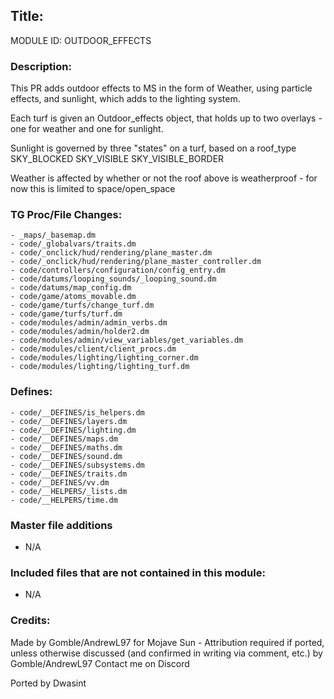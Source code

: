 ## Title: <!--Title of your addition-->

<!-- uppercase, underscore_connected name of your module, that you use to mark files-->
MODULE ID: OUTDOOR_EFFECTS 

### Description:

This PR adds outdoor effects to MS in the form of Weather, using particle effects, and sunlight, which adds to the lighting system.

Each turf is given an Outdoor_effects object, that holds up to two overlays - one for weather and one for sunlight.

Sunlight is governed by three "states" on a turf, based on a roof_type 
SKY_BLOCKED
SKY_VISIBLE
SKY_VISIBLE_BORDER


Weather is affected by whether or not the roof above is weatherproof - for now this is limited to space/open_space


<!-- Here, try to describe what your PR does, what features it provides and any other directly useful information -->

### TG Proc/File Changes:

<!-- If you had to edit, or append to any core procs in the process of making this PR, list them here. APPEND: Also, please include any files that you've changed. .DM files that is. -->
	- _maps/_basemap.dm
	- code/_globalvars/traits.dm
	- code/_onclick/hud/rendering/plane_master.dm
	- code/_onclick/hud/rendering/plane_master_controller.dm
	- code/controllers/configuration/config_entry.dm
	- code/datums/looping_sounds/_looping_sound.dm
	- code/datums/map_config.dm
	- code/game/atoms_movable.dm
	- code/game/turfs/change_turf.dm
	- code/game/turfs/turf.dm
	- code/modules/admin/admin_verbs.dm
	- code/modules/admin/holder2.dm
	- code/modules/admin/view_variables/get_variables.dm
	- code/modules/client/client_procs.dm
	- code/modules/lighting/lighting_corner.dm
	- code/modules/lighting/lighting_turf.dm


### Defines:

<!-- If you needed to add any defines, mention the files you added those defines in -->
	- code/__DEFINES/is_helpers.dm
	- code/__DEFINES/layers.dm
	- code/__DEFINES/lighting.dm
	- code/__DEFINES/maps.dm
	- code/__DEFINES/maths.dm
	- code/__DEFINES/sound.dm
	- code/__DEFINES/subsystems.dm
	- code/__DEFINES/traits.dm
	- code/__DEFINES/vv.dm
	- code/__HELPERS/_lists.dm
	- code/__HELPERS/time.dm

### Master file additions

- N/A
<!-- Any master file changes you've made to existing master files or if you've added a new master file. Please mark either as #NEW or #CHANGE -->

### Included files that are not contained in this module:

- N/A
<!-- Likewise, be it a non-modular file or a modular one that's not contained within the folder belonging to this specific module, it should be mentioned here -->

### Credits:

<!-- Here go the credits to you, dear coder, and in case of collaborative work or ports, credits to the original source of the code -->
<!-- Orignal Coders -->
Made by Gomble/AndrewL97 for Mojave Sun - Attribution required if ported, unless otherwise discussed (and confirmed in writing via comment, etc.) by Gomble/AndrewL97
Contact me on Discord
<!-- Orignal Coders -->
Ported by Dwasint
